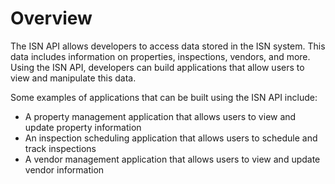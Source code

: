 # Overview

The ISN API allows developers to access data stored in the ISN system. This
data includes information on properties, inspections, vendors, and more. Using
the ISN API, developers can build applications that allow users to view and
manipulate this data.

Some examples of applications that can be built using the ISN API include:

- A property management application that allows users to view and update
  property information
- An inspection scheduling application that allows users to schedule and track
  inspections
- A vendor management application that allows users to view and update vendor
  information
